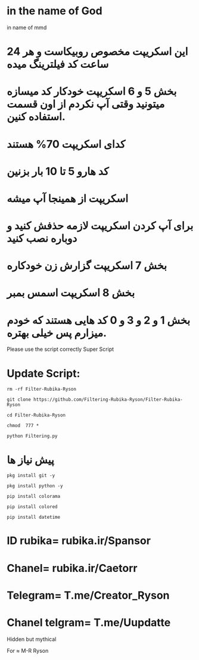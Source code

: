 # in the name of God
in name of mmd

# این اسکریپت مخصوص روبیکاست و هر 24 ساعت کد فیلترینگ میده
# بخش 5 و 6 اسکریپت خودکار کد میسازه میتونید وقتی آپ نکردم از اون قسمت استفاده کنین.
# کدای اسکریپت 70% هستند 
# کد هارو 5 تا 10 بار بزنین
# اسکریپت از همینجا آپ میشه
# برای آپ کردن اسکریپت لازمه حذفش کنید و دوباره نصب کنید
# بخش 7 اسکریپت گزارش زن خودکاره
# بخش 8 اسکریپت اسمس بمبر
# بخش 1 و 2 و 3 و 0 کد هایی هستند که خودم میزارم پس خیلی بهتره.
 Please use the script correctly 
Super Script

# Update Script:

`rm -rf Filter-Rubika-Ryson`



`git clone https://github.com/Filtering-Rubika-Ryson/Filter-Rubika-Ryson`



`cd Filter-Rubika-Ryson`


`chmod  777 *`


`python Filtering.py`

# پیش نیاز ها
`pkg install git -y`

`pkg install python -y`

`pip install colorama`

`pip install colored`

`pip install datetime`

# ID rubika= rubika.ir/Spansor
# Chanel= rubika.ir/Caetorr

# Telegram= T.me/Creator_Ryson


# Chanel telgram= T.me/Uupdatte


Hidden but mythical 

For ≈ M-R Ryson 
